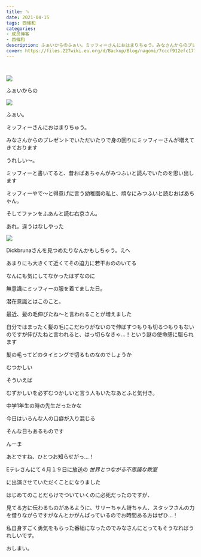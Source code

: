 ```yaml
---
title: ﹆
date: 2021-04-15
tags: 西條和
categories: 
- 成员博客
- 西條和
description: ふぁいからのふぁい。ミッフィーさんにおはまりちゅう。みなさんからのプレゼントでいただいたりで身...
cover: https://files.227wiki.eu.org/d/Backup/Blog/nagomi/7cccf912efc1771837d8f4c2cf28d.jpg 
---
```


        ﻿






![](https://files.227wiki.eu.org/d/Backup/Blog/nagomi/7cccf912efc1771837d8f4c2cf28d.jpg)


ふぁいからの


![](https://files.227wiki.eu.org/d/Backup/Blog/nagomi/7cccf912efc1771837d8f4c2cf28d-01.jpg)



ふぁい。























ミッフィーさんにおはまりちゅう。













みなさんからのプレゼントでいただいたりで身の回りにミッフィーさんが増えてきております


























うれしい〜。





















ミッフィーと書いてると、昔おばあちゃんがみつふいと読んでいたのを思い出します


















ミッフィーやで〜と得意げに言う幼稚園の私と、頑なにみつふいと読むおばあちゃん。







































そしてファンをふあんと読む右京さん。



















あれ。違うはなしやった



















![](https://files.227wiki.eu.org/d/Backup/Blog/nagomi/7cccf912efc1771837d8f4c2cf28d-02.jpg)













Dickbrunaさんを見つめたりなんかもしちゃう。えへ













あまりにも大きくて近くてその迫力に若干おののいてる




























なんにも気にしてなかったはずなのに


無意識にミッフィーの服を着てました日。






















潜在意識とはこのこと。




































最近、髪の毛伸びたね〜と言われることが増えました

























自分ではまったく髪の毛にこだわりがないので伸ばすつもりも切るつもりもないのですが伸びたねと言われると、はっ切らなきゃ…！という謎の使命感に駆られます






















髪の毛ってどのタイミングで切るものなのでしょうか





















むつかしい






























そういえば


むずかしいを必ずむつかしいと言う人もいたなあとふと気付き。

















中学1年生の時の先生だったかな
























今日はいろんな人の口癖が入り混じる






















そんな日もあるものです





























んーま























あとですね、ひとつお知らせがっ…！













Eテレさんにて４月１９日に放送の
*世界とつながる不思議な教室*

に出演させていただくことになりました

















はじめてのことだらけでついていくのに必死だったのですが、

見てる方に伝わるものがあるように、サリーちゃん詩ちゃん、スタッフさんの力を借りながらですがなんとかがんばっているのでお時間ある方はぜひ…！













私自身すごく勇気をもらった番組になったのでみなさんにとってもそうなればうれしいです。




















おしまい。




































　　　　


